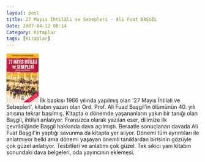 ```yaml
---
layout: post
title: 27 Mayıs İhtilâli ve Sebepleri - Ali Fuat BAŞGİL
Date: 2007-04-12 08:14
Category: Kitaplar
tags: [Kitaplar]
---
```


<span class="kitap-resmi">![27mayis_iht_sebepleri][]</span> İlk baskısı 1966 yılında yapılmış olan
'27 Mayıs İhtilali ve Sebepleri', kitabın yazarı olan Ord. Prof. Ali
Fuad Başgil'in ölümünün 40. yılı anısına tekrar basılmış. Kitapta o
dönemde yaşananların yakın bir tanığı olan Başgil, ihtilali anlatıyor.
Fransızca olarak yazılan eser, dilimize ilk çevrildiğinde Başgil
hakkında dava açılmıştı. Beraatle sonuçlanan davada Ali Fuat Başgil'in
yaptığı savunma da kitapta yer alıyor. Dönemi tüm ayrıntıları ile
anlatmıyor belki ama dönemi yaşayan önemli tanıklardan birisinin gözüyle
çok güzel anlatıyor. Tesbitleri ve anlatımı çok güzel. Tek sıkıcı yanı
kitabın sonundaki dava belgeleri, oda yayıncının eklemesi.

  [27mayis_iht_sebepleri]: /images/27mayis_iht_sebepleri.kucukresim.jpg
